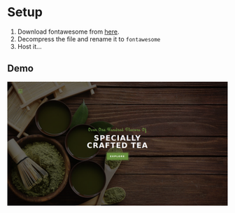 # Setup 

1. Download fontawesome from [here](https://use.fontawesome.com/releases/v6.4.2/fontawesome-free-6.4.2-web.zip).
2. Decompress the file and rename it to `fontawesome`
3. Host it...

## Demo

![](./demo.png)
